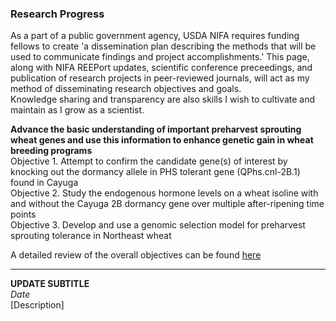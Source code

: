 ### Research Progress   

As a part of a public government agency, USDA NIFA requires funding fellows to create 'a dissemination plan describing the methods that will be used to communicate findings and project accomplishments.' This page, along with NIFA REEPort updates, scientific conference preceedings, and publication of research projects in peer-reviewed journals, will act as my method of disseminating research objectives and goals.   
Knowledge sharing and transparency are also skills I wish to cultivate and maintain as I grow as a scientist.

**Advance the basic understanding of important preharvest sprouting wheat genes and use this information to enhance genetic gain in wheat breeding programs**  
Objective 1. Attempt to confirm the candidate gene(s) of interest by knocking out the dormancy allele in PHS tolerant gene (QPhs.cnl-2B.1) found in Cayuga  
Objective 2. Study the endogenous hormone levels on a wheat isoline with and without the Cayuga 2B dormancy gene over multiple after-ripening time points  
Objective 3. Develop and use a genomic selection model for preharvest sprouting tolerance in Northeast wheat   

A detailed review of the overall objectives can be found [here](https://shantel-martinez.github.io/objectives.html)  

--------

**UPDATE SUBTITLE**  
*Date*  
[Description]  

